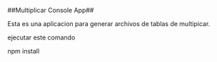 

##Multiplicar Console App##

Esta es una aplicacion para generar archivos de tablas de
multipicar.

ejecutar este comando

npm install